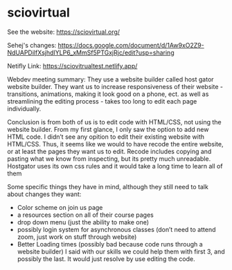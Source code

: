 # sciovirtual
See the website: https://sciovirtual.org/

Sehej's changes: https://docs.google.com/document/d/1Aw9xO2Z9-NdUAPDilfXsjhdIYLP6_xMmSf5PTGxjRjc/edit?usp=sharing

Netifly Link: https://sciovitrualtest.netlify.app/

Webdev meeting summary:
They use a website builder called host gator website builder.
They want us to increase responsiveness of their website - transitions, animations, making it look good on a phone, ect. as well as streamlining the editing process - takes too long to edit each page individually.

Conclusion is from both of us is to edit code with HTML/CSS, not using the website builder.
From my first glance, I only saw the option to add new HTML code. 
I didn’t see any opition to edit their existing website with HTML/CSS.
Thus, it seems like we would to have recode the entire website, or at least the pages they want us to edit.
Recode includes copying and pasting what we know from inspecting, but its pretty much unreadable.  Hostgator uses its own css rules and it would take a long time to learn all of them

Some specific things they have in mind, although they still need to talk about changes they want:
- Color scheme on join us page
- a resources section on all of their course pages
- drop down menu (just the ability to make one)
- possibly login system for asynchronous classes (don’t need to attend zoom, just work on stuff through website)
- Better Loading times (possibly bad because code runs through a website builder)
I said with our skills we could help them with first 3, and possibly the last. It would just resolve by use editing the code.
